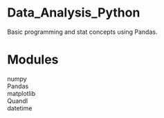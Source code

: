# Data_Analysis_Python

Basic programming and stat concepts using Pandas.

# Modules<br>

numpy<br>
Pandas<br>
matplotlib<br>
Quandl<br>
datetime<br>


